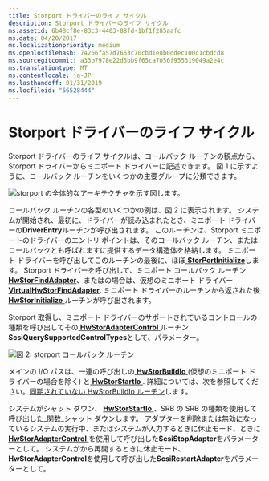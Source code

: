 ```yaml
---
title: Storport ドライバーのライフ サイクル
description: Storport ドライバーのライフ サイクル
ms.assetid: 6b48cf8e-83c3-4403-88fd-1bf1f285aafc
ms.date: 04/20/2017
ms.localizationpriority: medium
ms.openlocfilehash: 74266fa57d7663c70cbd1e8b0ddec100c1cbdcd8
ms.sourcegitcommit: a33b7978e22d5bb9f65ca7056f955319049a2e4c
ms.translationtype: MT
ms.contentlocale: ja-JP
ms.lasthandoff: 01/31/2019
ms.locfileid: "56528444"
---
```

# <a name="life-cycle-of-a-storport-driver"></a>Storport ドライバーのライフ サイクル


Storport ドライバーのライフ サイクルは、コールバック ルーチンの観点から、Storport ドライバーからミニポート ドライバーに記述できます。 図 1 に示すように、コールバック ルーチンをいくつかの主要グループに分類できます。

![storport の全体的なアーキテクチャを示す図します。](images/storport-1.png)

コールバック ルーチンの各型のいくつかの例は、図 2 に表示されます。 システムが開始され、最初に、ドライバーが読み込まれたとき、ミニポート ドライバーの**DriverEntry**ルーチンが呼び出されます。 このルーチンは、Storport ミニポートのドライバーのエントリ ポイントは、そのコールバック ルーチン、またはコールバックとも呼ばれますに提供するデータ構造体を格納します。 ミニポート ドライバーを呼び出してこのルーチンの最後に、ほぼ[ **StorPortInitialize**](https://msdn.microsoft.com/library/windows/hardware/ff567108)します。 Storport ドライバーを呼び出して、ミニポート コールバック ルーチン[ **HwStorFindAdapter**](https://msdn.microsoft.com/library/windows/hardware/ff557390)、またはの場合は、仮想のミニポート ドライバー [ **VirtualHwStorFindAdapter**](https://msdn.microsoft.com/library/windows/hardware/ff568008). ミニポート ドライバーのルーチンから返された後[ **HwStorInitialize** ](https://msdn.microsoft.com/library/windows/hardware/ff557396)ルーチンが呼び出されます。

Storport 取得し、ミニポート ドライバーのサポートされているコントロールの種類を呼び出してその[ **HwStorAdapterControl** ](https://msdn.microsoft.com/library/windows/hardware/ff557365)ルーチン**ScsiQuerySupportedControlTypes**として、パラメーター。

![図 2: storport コールバック ルーチン](images/storport-2.png)

メインの I/O パスは、一連の呼び出しの[ **HwStorBuildIo** ](https://msdn.microsoft.com/library/windows/hardware/ff557369) (仮想のミニポート ドライバーの場合を除く) と[ **HwStorStartIo** ](https://msdn.microsoft.com/library/windows/hardware/ff557423). 詳細については、次を参照してください。[同期されていない HwStorBuildIo ルーチン](unsynchronized-hwstorbuildio-routine.md)します。

システムがシャット ダウン、 [ **HwStorStartIo** ](https://msdn.microsoft.com/library/windows/hardware/ff557423) 、SRB の SRB の種類を使用して呼び出した\_関数\_シャット ダウンします。 アダプターを削除または無効になっているシステムの実行中、またはシステムが入力するときに休止モード、ときに[ **HwStorAdapterControl** ](https://msdn.microsoft.com/library/windows/hardware/ff557365)を使用して呼び出した**ScsiStopAdapter**をパラメーターとして。 システムがから再開するときに休止モード、 **HwStorAdapterControl**を使用して呼び出した**ScsiRestartAdapter**をパラメーターとして。

 

 




